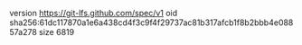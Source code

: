 version https://git-lfs.github.com/spec/v1
oid sha256:61dc117870a1e6a438cd4f3c9f4f29737ac81b317afcb1f8b2bbb4e08857a278
size 6819
